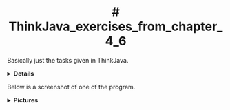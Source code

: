 <h1 align="center"># ThinkJava_exercises_from_chapter_4_6</h1>

Basically just the tasks given in ThinkJava.

<details><summary><strong>Details</strong></summary> <p>
These tasks had us trying to figure out how the program runs itself.

</p>
</details>

Below is a screenshot of one of the program.

<details><summary><strong>Pictures</strong></summary> <p>

![OPG 4 3](https://user-images.githubusercontent.com/89967283/132508071-5b05009e-1c2c-4a41-9ea0-019d2365257f.png)

</p>
</details>
